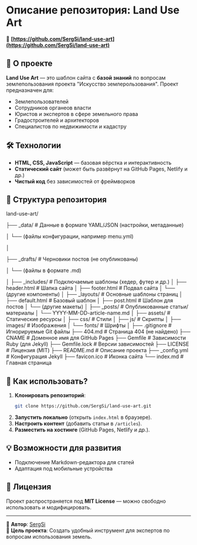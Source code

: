 # Описание репозитория: **Land Use Art**  

🔗 **[https://github.com/SergSi/land-use-art](https://github.com/SergSi/land-use-art)**  

## 📌 О проекте  
**Land Use Art** — это шаблон сайта с **базой знаний** по вопросам землепользования проекта "Искусство землерользования". Проект предназначен для:  
- Землепользователей
- Сотрудников органеов власти 
- Юристов и экспертов в сфере земельного права  
- Градостроителей и архитекторов  
- Специалистов по недвижимости и кадастру  
  
## 🛠 Технологии  
- **HTML, CSS, JavaScript** — базовая вёрстка и интерактивность  
- **Статический сайт** (может быть развёрнут на GitHub Pages, Netlify и др.)  
- **Чистый код** без зависимостей от фреймворков

## 📂 Структура репозитория
land-use-art/

├── _data/                # Данные в формате YAML/JSON (настройки, метаданные)

│   └── (файлы конфигурации, например menu.yml)

│

├── _drafts/              # Черновики постов (не опубликованы)

│   └── (файлы в формате .md)

│
├── _includes/           # Подключаемые шаблоны (хедер, футер и др.)
│   ├── header.html       # Шапка сайта
│   ├── footer.html       # Подвал сайта
│   └── (другие компоненты)
│
├── _layouts/            # Основные шаблоны страниц
│   ├── default.html      # Базовый шаблон
│   ├── post.html         # Шаблон для постов
│   └── (другие макеты)
│
├── _posts/              # Опубликованные статьи/материалы
│   └── YYYY-MM-DD-article-name.md
│
├── assets/              # Статические ресурсы
│   ├── css/             # Стили
│   ├── js/              # Скрипты
│   ├── images/          # Изображения
│   └── fonts/           # Шрифты
│
├── .gitignore           # Игнорируемые Git файлы
├── 404.md               # Страница 404 (не найдено)
├── CNAME                # Доменное имя для GitHub Pages
├── Gemfile              # Зависимости Ruby (для Jekyll)
├── Gemfile.lock         # Версии зависимостей
├── LICENSE              # Лицензия (MIT)
├── README.md            # Описание проекта
├── _config.yml          # Конфигурация Jekyll
├── favicon.ico          # Иконка сайта
└── index.md             # Главная страница

## 🚀 Как использовать?  
1. **Клонировать репозиторий**:  
   ```bash
   git clone https://github.com/SergSi/land-use-art.git
   ```  
2. **Запустить локально** (открыть `index.html` в браузере).  
3. **Настроить контент** (добавить статьи в `/articles`).  
4. **Разместить на хостинге** (GitHub Pages, Netlify и др.).  

## 💡 Возможности для развития  
- Подключение Markdown-редактора для статей  
- Адаптация под мобильные устройства  

## 📜 Лицензия  
Проект распространяется под **MIT License** — можно свободно использовать и модифицировать.  

---

🔹 **Автор**: [SergSi](https://github.com/SergSi)  
🔹 **Цель проекта**: Создать удобный инструмент для экспертов по вопросам использования земель.  
